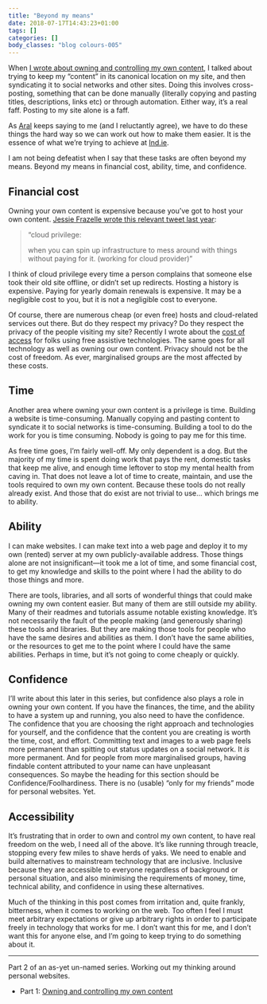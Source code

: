 ```yaml
---
title: "Beyond my means"
date: 2018-07-17T14:43:23+01:00
tags: []
categories: []
body_classes: "blog colours-005"
---
```


When [I wrote about owning and controlling my own content](/owning-and-controlling-my-own-content), I talked about trying to keep my “content” in its canonical location on my site, and then syndicating it to social networks and other sites. Doing this involves cross-posting, something that can be done manually (literally copying and pasting titles, descriptions, links etc) or through automation. Either way, it’s a real faff. Posting to my site alone is a faff.

As [Aral](https://ar.al) keeps saying to me (and I reluctantly agree), we have to do these things the hard way so we can work out how to make them easier. It is the essence of what we’re trying to achieve at [Ind.ie](https://ind.ie).

I am not being defeatist when I say that these tasks are often beyond my means. Beyond my means in financial cost, ability, time, and confidence.

## Financial cost

Owning your own content is expensive because you’ve got to host your own content. [Jessie Frazelle wrote this relevant tweet last year](https://twitter.com/jessfraz/status/929836896158666753):

> “cloud privilege:
>
> when you can spin up infrastructure to mess around with things without paying for it. (working for cloud provider)”

I think of cloud privilege every time a person complains that someone else took their old site offline, or didn’t set up redirects. Hosting a history is expensive. Paying for yearly domain renewals is expensive. It may be a negligible cost to you, but it is not a negligible cost to everyone.

Of course, there are numerous cheap (or even free) hosts and cloud-related services out there. But do they respect my privacy? Do they respect the privacy of the people visiting my site? Recently I wrote about the [cost of access](/cost-of-access) for folks using free assistive technologies. The same goes for all technology as well as owning our own content. Privacy should not be the cost of freedom. As ever, marginalised groups are the most affected by these costs.

## Time

Another area where owning your own content is a privilege is time. Building a website is time-consuming. Manually copying and pasting content to syndicate it to social networks is time-consuming. Building a tool to do the work for you is time consuming. Nobody is going to pay me for this time.

As free time goes, I’m fairly well-off. My only dependent is a dog. But the majority of my time is spent doing work that pays the rent, domestic tasks that keep me alive, and enough time leftover to stop my mental health from caving in. That does not leave a lot of time to create, maintain, and use the tools required to own my own content. Because these tools do not really already exist. And those that do exist are not trivial to use… which brings me to ability.

## Ability

I can make websites. I can make text into a web page and deploy it to my own (rented) server at my own publicly-available address. Those things alone are not insignificant—it took me a lot of time, and some financial cost, to get my knowledge and skills to the point where I had the ability to do those things and more.

There are tools, libraries, and all sorts of wonderful things that could make owning my own content easier. But many of them are still outside my ability. Many of their readmes and tutorials assume notable existing knowledge. It’s not necessarily the fault of the people making (and generously sharing) these tools and libraries. But they are making those tools for people who have the same desires and abilities as them. I don’t have the same abilities, or the resources to get me to the point where I could have the same abilities. Perhaps in time, but it’s not going to come cheaply or quickly.

## Confidence

I’ll write about this later in this series, but confidence also plays a role in owning your own content. If you have the finances, the time, and the ability to have a system up and running, you also need to have the confidence. The confidence that you are choosing the right approach and technologies for yourself, and the confidence that the content you are creating is worth the time, cost, and effort. Committing text and images to a web page feels more permanent than spitting out status updates on a social network. It *is* more permanent. And for people from more marginalised groups, having findable content attributed to your name can have unpleasant consequences. So maybe the heading for this section should be Confidence/Foolhardiness. There is no (usable) “only for my friends” mode for personal websites. Yet.

## Accessibility

It’s frustrating that in order to own and control my own content, to have real freedom on the web, I need all of the above. It’s like running through treacle, stopping every few miles to shave herds of yaks. We need to enable and build alternatives to mainstream technology that are inclusive. Inclusive because they are accessible to everyone regardless of background or personal situation, and also minimising the requirements of money, time, technical ability, and confidence in using these alternatives.

Much of the thinking in this post comes from irritation and, quite frankly, bitterness, when it comes to working on the web. Too often I feel I must meet arbitrary expectations or give up arbitrary rights in order to participate freely in technology that works for me. I don’t want this for me, and I don’t want this for anyone else, and I’m going to keep trying to do something about it.

<hr />

Part 2 of an as-yet un-named series. Working out my thinking around personal websites.

- Part 1: [Owning and controlling my own content](/owning-and-controlling-my-own-content)